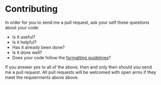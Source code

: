 # Contributing
In order for you to send me a pull request, ask your self these questions about your code:
- Is it useful?
- Is it helpful?
- Has it already been done?
- Is it done well?
- Does your code follow the [formatting guidelines](FORMTTING.md)?

If you answer yes to all of the above, then and only then should you send me a pull request. All pull requests will be welcomed with open arms if they meet the requierments above above. 
